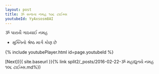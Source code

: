 ```yaml
---
layout: post
title: ૐ સનાતા નમહ ૧૦૮ ટાઈમ્સ
youtubeId: YyAxsosm8AI
---
```

 
 
 ૐ પારાયૈ ગાઠયાઈ નમહ  
 
 -  મુક્તિનો શ્રેષ્ઠ માર્ગ કોણ છે 
 
  
 
  
 
 
 
 
 
 


{% include youtubePlayer.html id=page.youtubeId %}
 
[Next]({{ site.baseurl }}{% link  split2/_posts/2016-02-22-ૐ મહાદ્યુતયે નમહ ૧૦૮ ટાઈમ્સ.md%})
 
